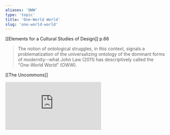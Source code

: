 ```yaml
---
aliases: 'OWW'
type: 'topic'
title: 'One-World World'
slug: 'one-world-world'
---
```


[[Ele­ments for a Cultural Studies of Design]] p.66
>The notion of ontological struggles, in this context, signals a problematization of the universalizing ontology of the dominant forms of modernity--what John Law (2011) has descriptively called the "One-­World World" (OWW).

[[The Uncommons]]

![](https://static.meri.garden/6529a4a47a6c105a6c864d1b6d17f536.pdf)